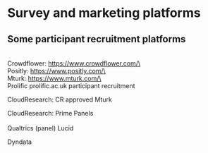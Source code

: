 # Survey and marketing platforms

## Some **p**articipant recruitment platforms

\
Crowdflower: https://www.crowdflower.com/\
\
Positly: https://www.positly.com/\
\
Mturk: https://www.mturk.com/\
\
Prolific prolific.ac.uk participant recruitment

CloudResearch: CR approved Mturk

&#x20;CloudResearch: Prime Panels \
\
Qualtrics (panel) Lucid&#x20;

Dyndata

